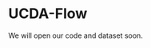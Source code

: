 # UCDA-Flow

We will open our code and dataset soon.
<!-- The dataset url: https://drive.google.com/file/d/11v8daHKY9vPccEkBPJ_EtKGDVQ0JOEgF/view?usp=sharing -->
